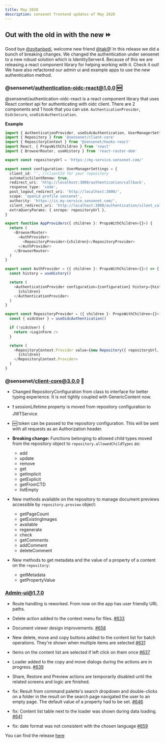 ```yaml
---
title: May 2020
description: sensenet frontend updates of May 2020
---
```


## Out with the old in with the new ⏩

Good bye [@zoltanbedi](https://github.com/zoltanbedi), welcome new friend [@taki9](https://github.com/taki9)! In this release we did a bunch of breaking changes. We changed the authentication under sensenet to a new robust solution which is IdentityServer4. Because of this we are releasing a react component library for helping working with it. Check it out! We have also refactored our admin ui and example apps to use the new authentication method.

### @sensenet/authentication-oidc-react@1.0.0 🆕

@sensenet/authentication-oidc-react is a react component library that uses React context api for authenticating with oidc client.
There are 2 components and 1 hook that you can use. `AuthenticationProvider`, `OidcSecure`, `useOidcAuthentication`.

**Example**

```typescript
import { AuthenticationProvider, useOidcAuthentication, UserManagerSettings } from '@sensenet/authentication-oidc-react'
import { Repository } from '@sensenet/client-core'
import { RepositoryContext } from '@sensenet/hooks-react'
import React, { PropsWithChildren } from 'react'
import { BrowserRouter, useHistory } from 'react-router-dom'

export const repositoryUrl = 'https://my-service.sensenet.com/'

export const configuration: UserManagerSettings = {
  client_id: '', //clientId for your repository
  automaticSilentRenew: true,
  redirect_uri: 'http://localhost:3000/authentication/callback',
  response_type: 'code',
  post_logout_redirect_uri: 'http://localhost:3000/',
  scope: 'openid profile sensenet',
  authority: 'https://is.my-service.sensenet.com/',
  silent_redirect_uri: 'http://localhost:3000/authentication/silent_callback',
  extraQueryParams: { snrepo: repositoryUrl },
}

export function AppProviders({ children }: PropsWithChildren<{}>) {
  return (
    <BrowserRouter>
      <AuthProvider>
        <RepositoryProvider>{children}</RepositoryProvider>
      </AuthProvider>
    </BrowserRouter>
  )
}

export const AuthProvider = ({ children }: PropsWithChildren<{}>) => {
  const history = useHistory()

  return (
    <AuthenticationProvider configuration={configuration} history={history}>
      {children}
    </AuthenticationProvider>
  )
}

export const RepositoryProvider = ({ children }: PropsWithChildren<{}>) => {
  const { oidcUser } = useOidcAuthentication()

  if (!oidcUser) {
    return <LoginForm />
  }

  return (
    <RepositoryContext.Provider value={new Repository({ repositoryUrl, token: oidcUser.access_token })}>
      {children}
    </RepositoryContext.Provider>
  )
}
```

### @sensenet/client-core@3.0.0 👀

- Changed RepositoryConfiguration from class to interface for better typing experience. It is not tightly coupled with GenericContent now.
- ❗ sessionLifetime property is moved from repository configuration to JWTService
- 🆕 token can be passed to the repository configuration. This will be sent with all requests as an Authorization header.

- **Breaking change:** Functions belonging to allowed child types moved from the repository object to `repository.allowedChildTypes` as:
  - add
  - update
  - remove
  - get
  - getImplicit
  - getExplicit
  - getFromCTD
  - listEmpty

- New methods available on the repository to manage document previews accessible by `repository.preview` object:
  - getPageCount
  - getExistingImages
  - available
  - regenerate
  - check
  - getComments
  - addComment
  - deleteComment

- New methods to get metadata and the value of a property of a content on the `repository`:
  - getMetadata
  - getPropertyValue

### Admin-ui@1.7.0

- Route handling is reworked. From now on the app has user friendly URL paths.

- Delete action added to the context menu for files. [#633](https://github.com/SenseNet/sn-client/pull/633)

- Document viewer design improvements. [#658](https://github.com/SenseNet/sn-client/pull/658)

- New delete, move and copy buttons added to the content list for batch operations. They're shown when multiple items are selected  [#631](https://github.com/SenseNet/sn-client/pull/631)

- Items on the content list are selected if left click on them once [#637](https://github.com/SenseNet/sn-client/pull/637)

- Loader added to the copy and move dialogs during the actions are in progress. [#639](https://github.com/SenseNet/sn-client/pull/639)

- Share, Restore and Preview actions are temporarily disabled until the related screens and logic are finished.

- fix: Result from command palette's search dropdown and double-clicks on a folder in the result on the search page navigated the user to an empty page. The default value of a property had to be set. [#646](https://github.com/SenseNet/sn-client/pull/646)

- fix: Content list table next to the loader was shown during data loading. [#641](https://github.com/SenseNet/sn-client/pull/641)

- fix: date format was not consistent with the chosen language [#659](https://github.com/SenseNet/sn-client/pull/659)

You can find the release [here](https://github.com/SenseNet/sn-client/releases/tag/2020.5.0)
